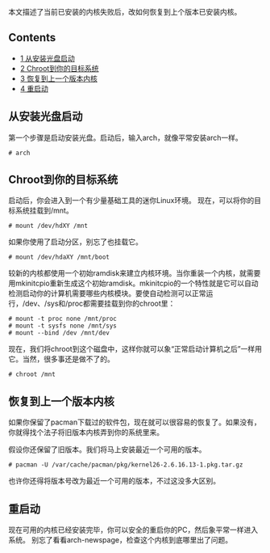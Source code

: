 本文描述了当前已安装的内核失败后，改如何恢复到上个版本已安装内核。

## Contents

*   [1 从安装光盘启动](#.E4.BB.8E.E5.AE.89.E8.A3.85.E5.85.89.E7.9B.98.E5.90.AF.E5.8A.A8)
*   [2 Chroot到你的目标系统](#Chroot.E5.88.B0.E4.BD.A0.E7.9A.84.E7.9B.AE.E6.A0.87.E7.B3.BB.E7.BB.9F)
*   [3 恢复到上一个版本内核](#.E6.81.A2.E5.A4.8D.E5.88.B0.E4.B8.8A.E4.B8.80.E4.B8.AA.E7.89.88.E6.9C.AC.E5.86.85.E6.A0.B8)
*   [4 重启动](#.E9.87.8D.E5.90.AF.E5.8A.A8)

## 从安装光盘启动

第一个步骤是启动安装光盘。启动后，输入arch，就像平常安装arch一样。

```
# arch

```

## Chroot到你的目标系统

启动后，你会进入到一个有少量基础工具的迷你Linux环境。 现在，可以将你的目标系统挂载到/mnt。

```
# mount /dev/hdXY /mnt

```

如果你使用了启动分区，别忘了也挂载它。

```
# mount /dev/hdaXY /mnt/boot

```

较新的内核都使用一个初始ramdisk来建立内核环境。当你重装一个内核，就需要用mkinitcpio重新生成这个初始ramdisk。mkinitcpio的一个特性就是它可以自动检测启动你的计算机需要哪些内核模块。要使自动检测可以正常运行，/dev、/sys和/proc都需要挂载到你的chroot里：

```
# mount -t proc none /mnt/proc
# mount -t sysfs none /mnt/sys
# mount --bind /dev /mnt/dev

```

现在，我们将chroot到这个磁盘中，这样你就可以象“正常启动计算机之后”一样用它。当然，很多事还是做不了的。

```
# chroot /mnt

```

## 恢复到上一个版本内核

如果你保留了pacman下载过的软件包，现在就可以很容易的恢复了。如果没有，你就得找个法子将旧版本内核弄到你的系统里来。

假设你还保留了旧版本。我们将马上安装最近一个可用的版本。

```
# pacman -U /var/cache/pacman/pkg/kernel26-2.6.16.13-1.pkg.tar.gz

```

也许你还得将版本号改为最近一个可用的版本，不过这没多大区别。

## 重启动

现在可用的内核已经安装完毕，你可以安全的重启你的PC，然后象平常一样进入系统。 别忘了看看arch-newspage，检查这个内核到底哪里出了问题。